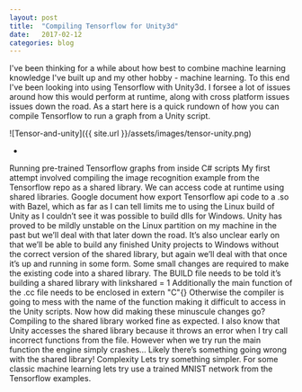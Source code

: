 ```yaml
---
layout: post
title:  "Compiling Tensorflow for Unity3d"
date:   2017-02-12
categories: blog
---
```


I've been thinking for a while about how best to combine machine learning knowledge I've built up and my other hobby - machine learning. To this end I've been looking into using Tensorflow with Unity3d. I forsee a lot of issues around how this would perform at runtime, along with cross platform issues issues down the road.
As a start here is a quick rundown of how you can compile Tensorflow to run a graph from a Unity script.

<!--more-->

![Tensor-and-unity]({{ site.url }}/assets/images/tensor-unity.png)

- 

Running pre-trained Tensorflow graphs from inside C# scripts
My first attempt involved compiling the image recognition example from the Tensorflow repo as a shared library. We can access code at runtime using shared libraries. Google document how export Tensorflow api code to a .so with Bazel, which as far as I can tell limits me to using the Linux build of Unity as I couldn’t see it was possible to build dlls for Windows. Unity has proved to be mildly unstable on the Linux partition on my machine in the past but we’ll deal with that later down the road. It’s also unclear early on that we’ll be able to build any finished Unity projects to Windows without the correct version of the shared library, but again we’ll deal with that once it’s up and running in some form.
Some small changes are required to make the existing code into a shared library. The BUILD file needs to be told it’s building a shared library with
linkshared = 1
Additionally the main function of the .cc file needs to be enclosed in
extern "C"{}
Otherwise the compiler is going to mess with the name of the function making it difficult to access in the Unity scripts.
Now how did making these minuscule changes go? Compiling to the shared library worked fine as expected. I also know that Unity accesses the shared library because it throws an error when I try call incorrect functions from the file. However when we try run the main function the engine simply crashes… Likely there’s something going wrong with the shared library!
Complexity
Lets try something simpler. For some classic machine learning lets try use a trained MNIST network from the Tensorflow examples.